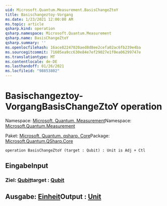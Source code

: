 ```yaml
---
uid: Microsoft.Quantum.Measurement.BasisChangeZtoY
title: Basischangeztoy-Vorgang
ms.date: 1/23/2021 12:00:00 AM
ms.topic: article
qsharp.kind: operation
qsharp.namespace: Microsoft.Quantum.Measurement
qsharp.name: BasisChangeZtoY
qsharp.summary: ''
ms.openlocfilehash: 16ace82247020aed8d8ee2cefa02ac6fb239e4ba
ms.sourcegitcommit: 71605ea9cc630e84e7ef29027e1f0ea06299747e
ms.translationtype: MT
ms.contentlocale: de-DE
ms.lasthandoff: 01/26/2021
ms.locfileid: "98853802"
---
```

# <a name="basischangeztoy-operation"></a><span data-ttu-id="5d8af-102">Basischangeztoy-Vorgang</span><span class="sxs-lookup"><span data-stu-id="5d8af-102">BasisChangeZtoY operation</span></span>

<span data-ttu-id="5d8af-103">Namespace: [Microsoft. Quantum. Measurement](xref:Microsoft.Quantum.Measurement)</span><span class="sxs-lookup"><span data-stu-id="5d8af-103">Namespace: [Microsoft.Quantum.Measurement](xref:Microsoft.Quantum.Measurement)</span></span>

<span data-ttu-id="5d8af-104">Paket: [Microsoft. Quantum. qsharp. Core](https://nuget.org/packages/Microsoft.Quantum.QSharp.Core)</span><span class="sxs-lookup"><span data-stu-id="5d8af-104">Package: [Microsoft.Quantum.QSharp.Core](https://nuget.org/packages/Microsoft.Quantum.QSharp.Core)</span></span>




```qsharp
operation BasisChangeZtoY (target : Qubit) : Unit is Adj + Ctl
```


## <a name="input"></a><span data-ttu-id="5d8af-105">Eingabe</span><span class="sxs-lookup"><span data-stu-id="5d8af-105">Input</span></span>

### <a name="target--qubit"></a><span data-ttu-id="5d8af-106">Ziel: [Qubit](xref:microsoft.quantum.lang-ref.qubit)</span><span class="sxs-lookup"><span data-stu-id="5d8af-106">target : [Qubit](xref:microsoft.quantum.lang-ref.qubit)</span></span>





## <a name="output--unit"></a><span data-ttu-id="5d8af-107">Ausgabe: [Einheit](xref:microsoft.quantum.lang-ref.unit)</span><span class="sxs-lookup"><span data-stu-id="5d8af-107">Output : [Unit](xref:microsoft.quantum.lang-ref.unit)</span></span>

